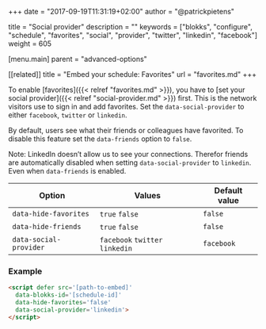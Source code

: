 +++
date            = "2017-09-19T11:31:19+02:00"
author          = "@patrickpietens"

title           = "Social provider"
description     = ""
keywords        = ["blokks", "configure", "schedule", "favorites", "social", "provider", "twitter", "linkedin", "facebook"]
weight          = 605

[menu.main]
parent          = "advanced-options"

[[related]]
title = "Embed your schedule: Favorites"
url = "favorites.md"
+++

To enable [favorites]({{< relref "favorites.md" >}}), you have to [set your social provider]({{< relref "social-provider.md" >}}) first. This is the network visitors use to sign in and add favorites. Set the `data-social-provider` to either `facebook`, `twitter` or `linkedin`. 

By default, users see what their friends or colleagues have favorited. To disable this feature set the `data-friends` option to `false`.

<span class='note'>Note: LinkedIn doesn’t allow us to see your connections. Therefor friends are automatically disabled when setting `data-social-provider` to `linkedin`. Even when `data-friends` is enabled.</span>

| Option | Values | Default value |
|--------|--------|---------------|
| `data-hide-favorites` | `true` `false` | `false` |
| `data-hide-friends` | `true` `false` | `false` |
| `data-social-provider` | `facebook` `twitter` `linkedin` | `facebook` |

### Example

```html
<script	defer src='[path-to-embed]'
  data-blokks-id='[schedule-id]'
  data-hide-favorites='false'
  data-social-provider='linkedin'>
</script>
```